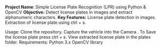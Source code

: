 
**Project Name**: Simple License Plate Recognition (LPR) using Python & OpenCV
**Objective:** Detect license plates in images and extract alphanumeric characters.
**Key Features:**
License plate detection in images.
Extraction of  license plate using ctrl + s.

Usage:
Clone the repository.
Capture the vehicle into the Camera .
To Save the license plate press ctrl + s.
View extracted license plate in the plates folder.
Requirements:
Python 3.x
OpenCV library
